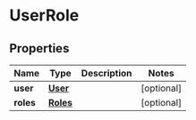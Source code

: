 
# UserRole

## Properties
Name | Type | Description | Notes
------------ | ------------- | ------------- | -------------
**user** | [**User**](User.md) |  |  [optional]
**roles** | [**Roles**](Roles.md) |  |  [optional]



